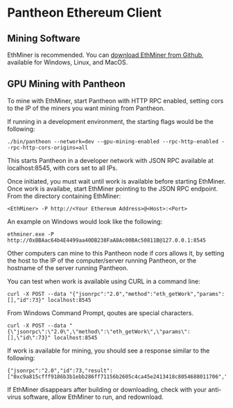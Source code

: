 # Pantheon Ethereum Client
 
## Mining Software

EthMiner is recommended. You can [download EthMiner from Github](https://github.com/ethereum-mining/ethminer), available for Windows, Linux, and MacOS.

## GPU Mining with Pantheon

To mine with EthMiner, start Pantheon with HTTP RPC enabled, setting cors to the IP of the miners you want mining from Pantheon. 

If running in a development environment, the starting flags would be the following:

```
./bin/pantheon --network=dev --gpu-mining-enabled --rpc-http-enabled --rpc-http-cors-origins=all
```

This starts Pantheon in a developer network with JSON RPC available at localhost:8545, with cors set to all IPs.

Once initiated, you must wait until work is available before starting EthMiner. Once work is availabe, start EthMiner pointing to the JSON RPC endpoint. From the directory containing EthMiner:

```
<EthMiner> -P http://<Your Ethereum Address>@<Host>:<Port>
```

An example on Windows would look like the following:

```
ethminer.exe -P http://0xBBAac64b4E4499aa40DB238FaA8Ac00BAc50811B@127.0.0.1:8545
```

Other computers can mine to this Pantheon node if cors allows it, by setting the host to the IP of the computer/server running Pantheon, or the hostname of the server running Pantheon. 

You can test when work is available using CURL in a command line:

```
curl -X POST --data "{"jsonrpc":"2.0","method":"eth_getWork","params":[],"id":73}" localhost:8545
```

From Windows Command Prompt, qoutes are special characters.

```
curl -X POST --data "{\"jsonrpc\":\"2.0\",\"method\":\"eth_getWork\",\"params\":[],\"id\":73}" localhost:8545
```

If work is available for mining, you should see a response similar to the following:

```
{"jsonrpc":"2.0","id":73,"result":["0xc9a815cfff9186b3b1ebb286ff71156b2605c4ca45e2413418c8054688011706","0x0000000000000000000000000000000000000000000000000000000000000000","0x028f5c28f5c28f5c28f5c28f5c28f5c28f5c28f5c28f5c28f5c28f5c28f5c28f"]}
```

If EthMiner disappears after building or downloading, check with your anti-virus software, allow EthMiner to run, and redownload. 